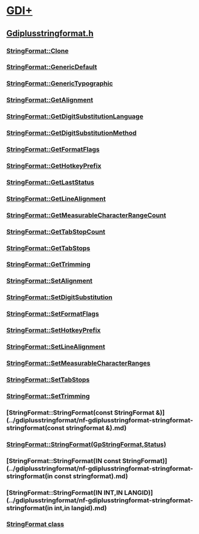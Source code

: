 # [GDI+](../_gdiplus/index.md)
## [Gdiplusstringformat.h](index.md)
### [StringFormat::Clone](../gdiplusstringformat/nf-gdiplusstringformat-stringformat-clone.md)
### [StringFormat::GenericDefault](../gdiplusstringformat/nf-gdiplusstringformat-stringformat-genericdefault.md)
### [StringFormat::GenericTypographic](../gdiplusstringformat/nf-gdiplusstringformat-stringformat-generictypographic.md)
### [StringFormat::GetAlignment](../gdiplusstringformat/nf-gdiplusstringformat-stringformat-getalignment.md)
### [StringFormat::GetDigitSubstitutionLanguage](../gdiplusstringformat/nf-gdiplusstringformat-stringformat-getdigitsubstitutionlanguage.md)
### [StringFormat::GetDigitSubstitutionMethod](../gdiplusstringformat/nf-gdiplusstringformat-stringformat-getdigitsubstitutionmethod.md)
### [StringFormat::GetFormatFlags](../gdiplusstringformat/nf-gdiplusstringformat-stringformat-getformatflags.md)
### [StringFormat::GetHotkeyPrefix](../gdiplusstringformat/nf-gdiplusstringformat-stringformat-gethotkeyprefix.md)
### [StringFormat::GetLastStatus](../gdiplusstringformat/nf-gdiplusstringformat-stringformat-getlaststatus.md)
### [StringFormat::GetLineAlignment](../gdiplusstringformat/nf-gdiplusstringformat-stringformat-getlinealignment.md)
### [StringFormat::GetMeasurableCharacterRangeCount](../gdiplusstringformat/nf-gdiplusstringformat-stringformat-getmeasurablecharacterrangecount.md)
### [StringFormat::GetTabStopCount](../gdiplusstringformat/nf-gdiplusstringformat-stringformat-gettabstopcount.md)
### [StringFormat::GetTabStops](../gdiplusstringformat/nf-gdiplusstringformat-stringformat-gettabstops.md)
### [StringFormat::GetTrimming](../gdiplusstringformat/nf-gdiplusstringformat-stringformat-gettrimming.md)
### [StringFormat::SetAlignment](../gdiplusstringformat/nf-gdiplusstringformat-stringformat-setalignment.md)
### [StringFormat::SetDigitSubstitution](../gdiplusstringformat/nf-gdiplusstringformat-stringformat-setdigitsubstitution.md)
### [StringFormat::SetFormatFlags](../gdiplusstringformat/nf-gdiplusstringformat-stringformat-setformatflags.md)
### [StringFormat::SetHotkeyPrefix](../gdiplusstringformat/nf-gdiplusstringformat-stringformat-sethotkeyprefix.md)
### [StringFormat::SetLineAlignment](../gdiplusstringformat/nf-gdiplusstringformat-stringformat-setlinealignment.md)
### [StringFormat::SetMeasurableCharacterRanges](../gdiplusstringformat/nf-gdiplusstringformat-stringformat-setmeasurablecharacterranges.md)
### [StringFormat::SetTabStops](../gdiplusstringformat/nf-gdiplusstringformat-stringformat-settabstops.md)
### [StringFormat::SetTrimming](../gdiplusstringformat/nf-gdiplusstringformat-stringformat-settrimming.md)
### [StringFormat::StringFormat(const StringFormat &)](../gdiplusstringformat/nf-gdiplusstringformat-stringformat-stringformat(const stringformat &).md)
### [StringFormat::StringFormat(GpStringFormat,Status)](../gdiplusstringformat/nf-gdiplusstringformat-stringformat-stringformat(gpstringformat,status).md)
### [StringFormat::StringFormat(IN const StringFormat)](../gdiplusstringformat/nf-gdiplusstringformat-stringformat-stringformat(in const stringformat).md)
### [StringFormat::StringFormat(IN INT,IN LANGID)](../gdiplusstringformat/nf-gdiplusstringformat-stringformat-stringformat(in int,in langid).md)
### [StringFormat class](../gdiplusstringformat/nl-gdiplusstringformat-stringformat.md)
